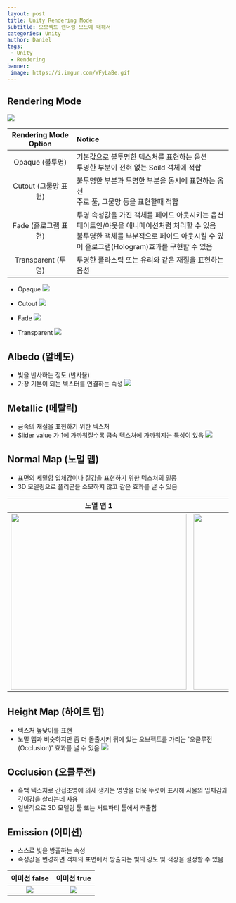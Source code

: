 ```yaml
---
layout: post
title: Unity Rendering Mode
subtitle: 오브젝트 랜더링 모드에 대해서
categories: Unity
author: Daniel
tags: 
 - Unity
 - Rendering
banner:
 image: https://i.imgur.com/WFyLaBe.gif
---
```


Rendering Mode
--

![](https://i.imgur.com/l6LMLai.png)

|Rendering Mode Option|Notice|
|:--:|:--|
|Opaque (불투명)|기본값으로 불투명한 텍스처를 표현하는 옵션<br>투명한 부분이 전혀 없는 Soild 객체에 적합|
|Cutout (그물망 표현)|불투명한 부분과 투명한 부분을 동시에 표현하는 옵션<br>주로 풀, 그물망 등을 표현할때 적합|
|Fade (홀로그램 표현)|투명 속성값을 가진 객체를 페이드 아웃시키는 옵션<br>페이트인/아웃을 애니메이션처럼 처리할 수 있음<br>불투명한 객체를 부분적으로 페이드 아웃시킬 수 있어 홀로그램(Hologram)효과를 구현할 수 있음|
|Transparent (투명)|투명한 플라스틱 또는 유리와 같은 재질을 표현하는 옵션|

- Opaque
![](https://i.imgur.com/92Dh5Iq.jpg)

- Cutout
![](https://i.imgur.com/Pl452Iw.png)

- Fade
![](https://i.imgur.com/XNKft8u.jpg)

- Transparent
![](https://i.imgur.com/lsGCbZP.jpg)


Albedo (알베도)
--

- 빛을 반사하는 정도 (반사율)
- 가장 기본이 되는 텍스터를 연결하는 속성
![](https://i.imgur.com/T3kIYMy.png)

Metallic (메탈릭)
--

- 금속의 재질을 표현하기 위한 텍스처
- Slider value 가 1에 가까워질수록 금속 텍스처에 가까워지는 특성이 있음
![](https://i.imgur.com/WFyLaBe.gif)

Normal Map (노멀 맵)
--

- 표면의 세밀함 입체감이나 질감을 표현하기 위한 텍스처의 일종
- 3D 모델링으로 폴리곤을 소모하지 않고 같은 효과를 낼 수 있음

|노멀 맵 1|노멀 맵 10|
|:--:|:--:|
|<img src="https://i.imgur.com/VdXmiVv.png" width="400">|<img src="https://i.imgur.com/nv6xSWo.png" width="400">|


Height Map (하이트 맵)
--

- 텍스처 높낮이를 표현
- 노멀 맵과 비슷하지만 좀 더 돌출시켜 뒤에 있는 오브젝트를 가리는 '오클루전(Occlusion)' 효과를 낼 수 있음
![](https://i.imgur.com/sGnUD4A.png)

Occlusion (오클루전)
--

- 흑백 텍스처로 간접조명에 의새 생기는 명암을 더욱 뚜렷이 표시해 사물의 입체감과 깊이감을 살리는데 사용
- 일반적으로 3D 모델링 툴 또는 서드파티 툴에서 추출함

Emission (이미션)
--

- 스스로 빛을 방출하는 속성
- 속성값을 변경하면 객체의 표면에서 방출되는 빛의 강도 및 색상을 설정할 수 있음

|이미션 false|이미션 true|
|:--:|:--:|
|![](https://i.imgur.com/AjPd7zr.png)|![](https://i.imgur.com/ytOx2sR.png)|

